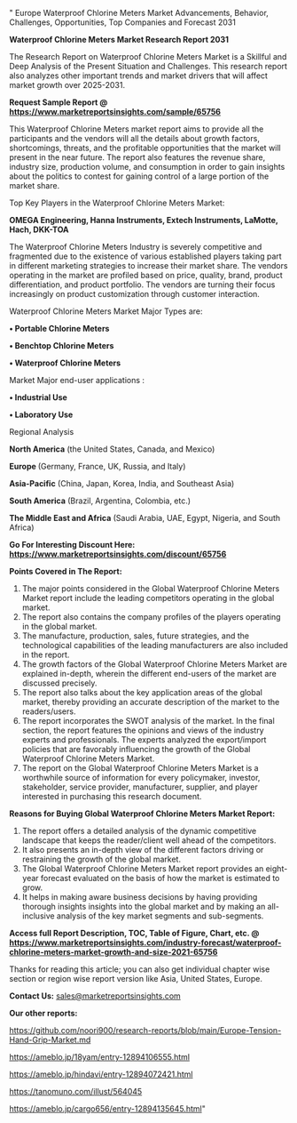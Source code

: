 " Europe Waterproof Chlorine Meters Market Advancements, Behavior, Challenges, Opportunities, Top Companies and Forecast 2031

<strong>Waterproof Chlorine Meters Market Research Report 2031</strong>

The Research Report on Waterproof Chlorine Meters Market is a Skillful and Deep Analysis of the Present Situation and Challenges. This research report also analyzes other important trends and market drivers that will affect market growth over 2025-2031.

<strong>Request Sample Report @ <a href=https://www.marketreportsinsights.com/sample/65756>https://www.marketreportsinsights.com/sample/65756</a></strong>

This Waterproof Chlorine Meters market report aims to provide all the participants and the vendors will all the details about growth factors, shortcomings, threats, and the profitable opportunities that the market will present in the near future. The report also features the revenue share, industry size, production volume, and consumption in order to gain insights about the politics to contest for gaining control of a large portion of the market share.

Top Key Players in the Waterproof Chlorine Meters Market:

<strong>OMEGA Engineering, Hanna Instruments, Extech Instruments, LaMotte, Hach, DKK-TOA</strong>

The Waterproof Chlorine Meters Industry is severely competitive and fragmented due to the existence of various established players taking part in different marketing strategies to increase their market share. The vendors operating in the market are profiled based on price, quality, brand, product differentiation, and product portfolio. The vendors are turning their focus increasingly on product customization through customer interaction.

Waterproof Chlorine Meters Market Major Types are:

<strong>• Portable Chlorine Meters

• Benchtop Chlorine Meters

• Waterproof Chlorine Meters</strong>

Market Major end-user applications :

<strong>• Industrial Use

• Laboratory Use</strong>

Regional Analysis

</u><strong><b>North America</b></strong> (the United States, Canada, and Mexico)

<strong><b>Europe </b></strong>(Germany, France, UK, Russia, and Italy)

<strong><b>Asia-Pacific</b></strong> (China, Japan, Korea, India, and Southeast Asia)

<strong><b>South America</b></strong> (Brazil, Argentina, Colombia, etc.)

<strong><b>The Middle East and Africa</b></strong> (Saudi Arabia, UAE, Egypt, Nigeria, and South Africa)

<strong>Go For Interesting Discount Here: <a href=https://www.marketreportsinsights.com/discount/65756>https://www.marketreportsinsights.com/discount/65756</a></strong>

<strong>Points Covered in The Report:</strong>
<ol>
  <li>The major points considered in the Global Waterproof Chlorine Meters Market report include the leading competitors operating in the global market.</li>
  <li>The report also contains the company profiles of the players operating in the global market.</li>
  <li>The manufacture, production, sales, future strategies, and the technological capabilities of the leading manufacturers are also included in the report.</li>
  <li>The growth factors of the Global Waterproof Chlorine Meters Market are explained in-depth, wherein the different end-users of the market are discussed precisely.</li>
  <li>The report also talks about the key application areas of the global market, thereby providing an accurate description of the market to the readers/users.</li>
  <li>The report incorporates the SWOT analysis of the market. In the final section, the report features the opinions and views of the industry experts and professionals. The experts analyzed the export/import policies that are favorably influencing the growth of the Global Waterproof Chlorine Meters Market.</li>
  <li>The report on the Global Waterproof Chlorine Meters Market is a worthwhile source of information for every policymaker, investor, stakeholder, service provider, manufacturer, supplier, and player interested in purchasing this research document.</li>
</ol>
<strong>Reasons for Buying Global Waterproof Chlorine Meters Market Report:</strong>

<ol>
  <li>The report offers a detailed analysis of the dynamic competitive landscape that keeps the reader/client well ahead of the competitors.</li>
  <li>It also presents an in-depth view of the different factors driving or restraining the growth of the global market.</li>
  <li>The Global Waterproof Chlorine Meters Market report provides an eight-year forecast evaluated on the basis of how the market is estimated to grow.</li>
  <li>It helps in making aware business decisions by having providing thorough insights insights into the global market and by making an all-inclusive analysis of the key market segments and sub-segments.</li>
</ol>
<strong>Access full Report Description, TOC, Table of Figure, Chart, etc. @ <a href=https://www.marketreportsinsights.com/industry-forecast/waterproof-chlorine-meters-market-growth-and-size-2021-65756>https://www.marketreportsinsights.com/industry-forecast/waterproof-chlorine-meters-market-growth-and-size-2021-65756</a></strong>


Thanks for reading this article; you can also get individual chapter wise section or region wise report version like Asia, United States, Europe.

<strong>Contact Us:</strong>
sales@marketreportsinsights.com

<strong>Our other reports:</strong>

<a href=https://github.com/noori900/research-reports/blob/main/Europe-Tension-Hand-Grip-Market.md>https://github.com/noori900/research-reports/blob/main/Europe-Tension-Hand-Grip-Market.md</a>

<a href=https://ameblo.jp/18yam/entry-12894106555.html>https://ameblo.jp/18yam/entry-12894106555.html</a>

<a href=https://ameblo.jp/hindavi/entry-12894072421.html>https://ameblo.jp/hindavi/entry-12894072421.html</a>

<a href=https://tanomuno.com/illust/564045>https://tanomuno.com/illust/564045</a>

<a href=https://ameblo.jp/cargo656/entry-12894135645.html>https://ameblo.jp/cargo656/entry-12894135645.html</a>"
